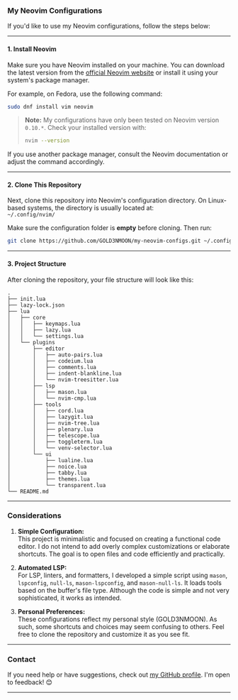 ### My Neovim Configurations

If you'd like to use my Neovim configurations, follow the steps below:

---

#### 1. Install Neovim

Make sure you have Neovim installed on your machine. You can download the latest version from the [official Neovim website](https://neovim.io/) or install it using your system's package manager.

For example, on Fedora, use the following command:

```bash
sudo dnf install vim neovim
```

> **Note:** My configurations have only been tested on Neovim version `0.10.*`. Check your installed version with:  
> ```bash
> nvim --version
> ```

If you use another package manager, consult the Neovim documentation or adjust the command accordingly.

---

#### 2. Clone This Repository

Next, clone this repository into Neovim's configuration directory. On Linux-based systems, the directory is usually located at:  
`~/.config/nvim/`

Make sure the configuration folder is **empty** before cloning. Then run:

```bash
git clone https://github.com/GOLD3NMOON/my-neovim-configs.git ~/.config/nvim
```

---

#### 3. Project Structure

After cloning the repository, your file structure will look like this:

```
.
├── init.lua
├── lazy-lock.json
├── lua
│   ├── core
│   │   ├── keymaps.lua
│   │   ├── lazy.lua
│   │   └── settings.lua
│   └── plugins
│       ├── editor
│       │   ├── auto-pairs.lua
│       │   ├── codeium.lua
│       │   ├── comments.lua
│       │   ├── indent-blankline.lua
│       │   └── nvim-treesitter.lua
│       ├── lsp
│       │   ├── mason.lua
│       │   └── nvim-cmp.lua
│       ├── tools
│       │   ├── cord.lua
│       │   ├── lazygit.lua
│       │   ├── nvim-tree.lua
│       │   ├── plenary.lua
│       │   ├── telescope.lua
│       │   ├── toggleterm.lua
│       │   └── venv-selector.lua
│       └── ui
│           ├── lualine.lua
│           ├── noice.lua
│           ├── tabby.lua
│           ├── themes.lua
│           └── transparent.lua
└── README.md
```

---

### Considerations

1. **Simple Configuration:**  
   This project is minimalistic and focused on creating a functional code editor. I do not intend to add overly complex customizations or elaborate shortcuts. The goal is to open files and code efficiently and practically.

2. **Automated LSP:**  
   For LSP, linters, and formatters, I developed a simple script using `mason`, `lspconfig`, `null-ls`, `mason-lspconfig`, and `mason-null-ls`. It loads tools based on the buffer's file type. Although the code is simple and not very sophisticated, it works as intended.

3. **Personal Preferences:**  
   These configurations reflect my personal style (GOLD3NMOON). As such, some shortcuts and choices may seem confusing to others. Feel free to clone the repository and customize it as you see fit.

---

### Contact

If you need help or have suggestions, check out [my GitHub profile](https://github.com/GOLD3NMOON). I'm open to feedback! 😊

--- 
